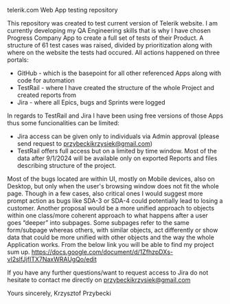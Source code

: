 telerik.com Web App testing repository

This repository was created to test current version of Telerik website. I am currently developing my QA Engineering skills that is why I have chosen Progress Company App 
to create a full set of tests of their Product. A structure of 61 test cases was raised, divided by prioritization along with where on the website the tests had occured. 
All actions happened on three portals:
* GitHub - which is the basepoint for all other referenced Apps along with code for automation
* TestRail - where I have created the structure of the whole Project and created reports from
* Jira - where all Epics, bugs and Sprints were logged

In regards to TestRail and Jira I have been using free versions of those Apps thus some funcionalities can be limited:
- Jira access can be given only to individuals via Admin approval (please send request to przybeckikrzysiek@gmail.com)
- TestRail offers full access but on a limited by time window. Most of the data after 9/1/2024 will be available only on exported Reports and files describing
  structure of the project.

Most of the bugs located are within UI, mostly on Mobile devices, also on Desktop, but only when the user's browsing window does not fit the whole page. 
Though in a few cases, also critical ones I would suggest more prompt action as bugs like SDA-3 or SDA-4 could potentially lead to losing a customer.
Another proposal would be a more unified approach to objects within one class/more coherent approach to what happens after a user goes “deeper” into subpages. 
Some subpages refer to the same form/subpage whereas others, with similar objects, act differently or show data that could be more unified with other 
objects and the way the whole Application works. From the below link you will be able to find my project sum up.
https://docs.google.com/document/d/1ZfhzpDXs-vI2slfJjfITX7NaxWRAUgQo/edit

If you have any further questions/want to request access to Jira do not hesitate to contact me directly on przybeckikrzysiek@gmail.com

Yours sincerely,
Krzysztof Przybecki
